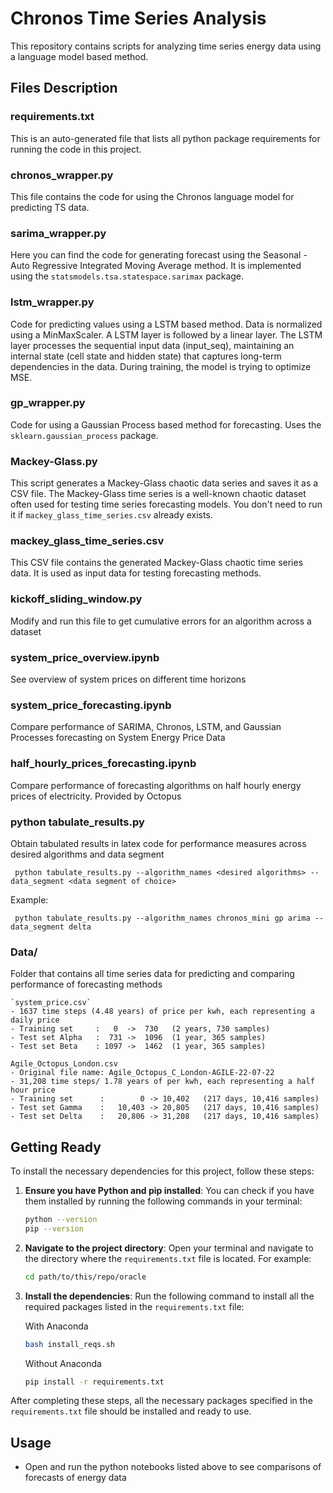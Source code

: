# Chronos Time Series Analysis

This repository contains scripts for analyzing time series energy data using a language model based method.

## Files Description

### requirements.txt 
This is an auto-generated file that lists all python package requirements for running the code in this project.

### chronos_wrapper.py
This file contains the code for using the Chronos language model for predicting TS data. 

### sarima_wrapper.py
Here you can find the code for generating forecast using the Seasonal - Auto Regressive Integrated Moving Average method. It is implemented using the `statsmodels.tsa.statespace.sarimax` package.

### lstm_wrapper.py
Code for predicting values using a LSTM based method. Data is normalized using a MinMaxScaler. A LSTM layer is followed by a linear layer. The LSTM layer processes the sequential input data (input_seq), maintaining an internal state (cell state and hidden state) that captures long-term dependencies in the data. During training, the model is trying to optimize MSE.

### gp_wrapper.py
Code for using a Gaussian Process based method for forecasting. Uses the `sklearn.gaussian_process` package.

### Mackey-Glass.py
This script generates a Mackey-Glass chaotic data series and saves it as a CSV file. The Mackey-Glass time series is a well-known chaotic dataset often used for testing time series forecasting models. You don't need to run it if  `mackey_glass_time_series.csv` already exists.

### mackey_glass_time_series.csv
This CSV file contains the generated Mackey-Glass chaotic time series data. It is used as input data for testing forecasting methods.

### kickoff_sliding_window.py
Modify and run this file to get cumulative errors for an algorithm across a dataset

### system_price_overview.ipynb
See overview of system prices on different time horizons

### system_price_forecasting.ipynb
Compare performance of SARIMA, Chronos, LSTM, and Gaussian Processes forecasting on System Energy Price Data

### half_hourly_prices_forecasting.ipynb
Compare performance of forecasting algorithms on half hourly energy prices of electricity. Provided by Octopus

### python tabulate_results.py 
Obtain tabulated results in latex code for performance measures across desired algorithms and data segment

```
 python tabulate_results.py --algorithm_names <desired algorithms> --data_segment <data segment of choice>
```


Example:
```
 python tabulate_results.py --algorithm_names chronos_mini gp arima --data_segment delta
```

### Data/

   Folder that contains all time series data for predicting and comparing performance of forecasting methods

    `system_price.csv`
    - 1637 time steps (4.48 years) of price per kwh, each representing a daily price
    - Training set     :   0  ->  730   (2 years, 730 samples)
    - Test set Alpha   :  731 ->  1096  (1 year, 365 samples)
    - Test set Beta    : 1097 ->  1462  (1 year, 365 samples)

    Agile_Octopus_London.csv
    - Original file name: Agile_Octopus_C_London-AGILE-22-07-22
    - 31,208 time steps/ 1.78 years of per kwh, each representing a half hour price
    - Training set      :        0 -> 10,402   (217 days, 10,416 samples)
    - Test set Gamma    :   10,403 -> 20,805   (217 days, 10,416 samples)
    - Test set Delta    :   20,806 -> 31,208   (217 days, 10,416 samples)


## Getting Ready

To install the necessary dependencies for this project, follow these steps:

1. **Ensure you have Python and pip installed**: You can check if you have them installed by running the following commands in your terminal:

    ```sh
    python --version
    pip --version
    ```

2. **Navigate to the project directory**: Open your terminal and navigate to the directory where the `requirements.txt` file is located. For example:

    ```sh
    cd path/to/this/repo/oracle
    ```

3. **Install the dependencies**: Run the following command to install all the required packages listed in the `requirements.txt` file:

    With Anaconda
    ```sh
    bash install_reqs.sh
    ```
    
    Without Anaconda
    ```sh
    pip install -r requirements.txt
    ```

After completing these steps, all the necessary packages specified in the `requirements.txt` file should be installed and ready to use.


## Usage

- Open and run the python notebooks listed above to see comparisons of forecasts of energy data 

